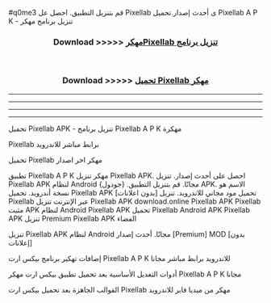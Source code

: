 #q0me3 قم بتنزيل التطبيق. احصل عل Pixellab  ى أحدث إصدار.تحميل Pixellab  A P K - تنزيل برنامج مهكر



<div align="center">
<h3>Download >>>>> <a href="https://ar-sites.web.app/?ar= Pixellab ">مهكرPixellab  تنزيل برنامج</a></h3><br>

<h3>Download >>>>> <a href="https://ar-sites.web.app/?ar= Pixellab ">تحميل Pixellab  مهكر</a></h3>
</div>


----------------------------------------------------------

----------------------------------------------------------

----------------------------------------------------------

----------------------------------------------------------


تحميل Pixellab  APK - تنزيل برنامج Pixellab  A P K مهكرة

Pixellab  برابط مباشر للاندرويد

تحميل Pixellab  مهكر اخر اصدار

تطبيق Pixellab  A P K مهكر
تنزيل Pixellab  APK. احصل على أحدث إصدار.
تنزيل Pixellab  APK لنظام Android مجانًا.
قم بتنزيل التطبيق. {جودول} APK. الاسم هو نسخة أندرويد.
تحميل Pixellab  APK [بدون اعلانات]
تحميل مود مجاني للاندرويد.
تنزيل Pixellab  عبر الإنترنت
تنزيل Pixellab  APK
download.online Pixellab  APK
Pixellab  مثبت APK لنظام Android
Pixellab  APK
تحميل Pixellab  Android APK
Pixellab  APK تنزيل Premium
Pixellab  APK الفضاء

تنزيل Pixellab  APK لنظام Android مجانًا. أحدث إصدار [Premium] MOD [بدون إعلانات]

إضافات تهكير برنامج بيكس ارت Pixellab  A P K للاندرويد برابط مباشر مجانا

أدوات التعديل الأساسية بعد تحميل تطبيق بيكس ارت مهكر Pixellab  A P K مجانا

القوالب الجاهزة بعد تحميل بيكس ارت Pixellab  مهكر من ميديا فاير للاندرويد




